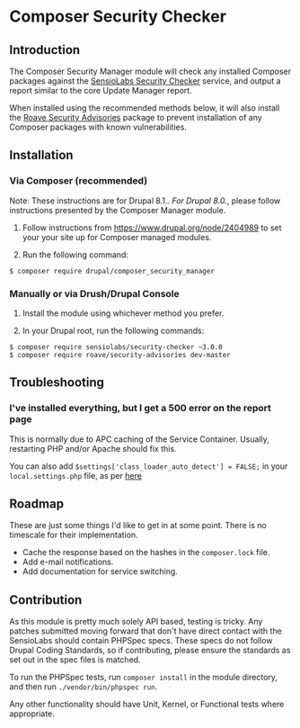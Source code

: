 # Composer Security Checker

## Introduction

The Composer Security Manager module will check any installed Composer packages
against the [SensioLabs Security Checker](https://security.sensiolabs.org/)
service, and output a report similar to the core Update Manager report.

When installed using the recommended methods below, it will also install the
[Roave Security Advisories](https://github.com/Roave/SecurityAdvisories) package
to prevent installation of any Composer packages with known vulnerabilities.

## Installation

### Via Composer (recommended)

Note: These instructions are for Drupal 8.1.*. For Drupal 8.0.*, please follow
instructions presented by the Composer Manager module.

1. Follow instructions from https://www.drupal.org/node/2404989 to set your
your site up for Composer managed modules.

2. Run the following command:

```
$ composer require drupal/composer_security_manager
```

### Manually or via Drush/Drupal Console

1. Install the module using whichever method you prefer.

2. In your Drupal root, run the following commands:

```
$ composer require sensiolabs/security-checker ~3.0.0
$ composer require roave/security-advisories dev-master
```

## Troubleshooting

### I've installed everything, but I get a 500 error on the report page

This is normally due to APC caching of the Service Container. Usually,
restarting PHP and/or Apache should fix this.

You can also add `$settings['class_loader_auto_detect'] = FALSE;` in your
`local.settings.php` file, as per [here](http://data.agaric.com/what-do-when-developing-drupal-8-module-and-class-file-just-isnt-being-autoloaded-even-though-it-def)

## Roadmap

These are just some things I'd like to get in at some point. There is no
timescale for their implementation.

* Cache the response based on the hashes in the `composer.lock` file.
* Add e-mail notifications.
* Add documentation for service switching.

## Contribution

As this module is pretty much solely API based, testing is tricky. Any patches
submitted moving forward that don't have direct contact with the SensioLabs
should contain PHPSpec specs. These specs do not follow Drupal Coding
Standards, so if contributing, please ensure the standards as set out in the
spec files is matched.

To run the PHPSpec tests, run `composer install` in the module directory,
and then run `./vendor/bin/phpspec run`.

Any other functionality should have Unit, Kernel, or Functional tests where
appropriate.
